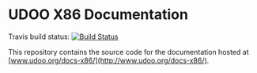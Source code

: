 # UDOO X86 Documentation

Travis build status: [![Build Status](https://travis-ci.org/UDOOboard/X86-Docs.svg?branch=master)](https://travis-ci.org/UDOOboard/X86-Docs)

This repository contains the source code for the documentation hosted at [www.udoo.org/docs-x86/](http://www.udoo.org/docs-x86/).
